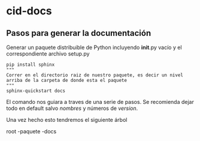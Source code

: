 # cid-docs

## Pasos para generar la documentación

Generar un paquete distribuible de Python incluyendo __init__.py vacío y el correspondiente archivo setup.py 
```shell
pip install sphinx
"""
Correr en el directorio raiz de nuestro paquete, es decir un nivel arriba de la carpeta de donde esta el paquete
"""
sphinx-quickstart docs
```

El comando nos guiara a traves de una serie de pasos. Se recomienda dejar todo en default salvo *nombres* y números de *version*.

Una vez hecho esto tendremos el siguiente árbol

root
 -paquete
 -docs
